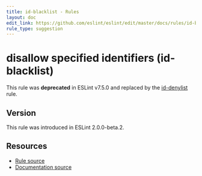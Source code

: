 ```yaml
---
title: id-blacklist - Rules
layout: doc
edit_link: https://github.com/eslint/eslint/edit/master/docs/rules/id-blacklist.md
rule_type: suggestion
---
```

<!-- Note: No pull requests accepted for this file. See README.md in the root directory for details. -->

# disallow specified identifiers (id-blacklist)

This rule was **deprecated** in ESLint v7.5.0 and replaced by the [id-denylist](id-denylist) rule.

## Version

This rule was introduced in ESLint 2.0.0-beta.2.

## Resources

* [Rule source](https://github.com/eslint/eslint/tree/master/lib/rules/id-blacklist.js)
* [Documentation source](https://github.com/eslint/eslint/tree/master/docs/rules/id-blacklist.md)
